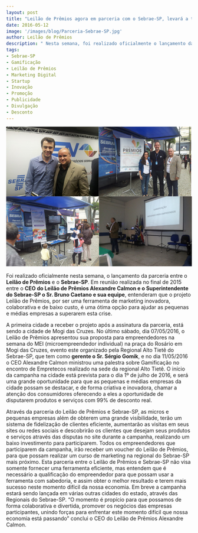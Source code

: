 ```yaml
---
layout: post
title: "Leilão de Prêmios agora em parceria com o Sebrae-SP, levará a todo o estado, uma ferramenta de marketing baseado no conceito de gamificação, com o objetivo de ajudar as pequenas e médias empresas a superarem esta crise de forma criativa e inovadora"
date: 2016-05-12
image: '/images/blog/Parceria-Sebrae-SP.jpg'
author: Leilão de Prêmios
description: " Nesta semana, foi realizado oficialmente o lançamento da parceria entre o Leilão de Prêmios e o Sebrae-SP. Em reunião realizada no final de 2015 entre o CEO do Leilão de Prêmios Alexandre Calmon e o Superintendente do Sebrae-SP o Sr. Bruno Caetano e sua equipe, entenderam que o projeto Leilão de Prêmios, por ser uma ferramenta de marketing inovadora, colaborativa e de baixo custo, é uma ótima opção para ajudar as pequenas e médias empresas a superarem esta crise."
tags:
- Sebrae-SP
- Gamificação
- Leilão de Prêmios
- Marketing Digital
- Startup
- Inovação
- Promoção
- Publicidade
- Divulgação
- Desconto
---
```


![Alt text](/images/blog/Parceria-Sebrae-SP.jpg "Parceria Leilão de Prêmios e Sebrae-SP.")



Foi realizado oficialmente nesta semana, o lançamento da parceria entre o <strong>Leilão de Prêmios</strong> e o <strong>Sebrae-SP</strong>. Em reunião realizada no final de 2015 entre o <strong>CEO do Leilão de Prêmios Alexandre Calmon e o Superintendente do Sebrae-SP o Sr. Bruno Caetano e sua equipe</strong>, entenderam que o projeto Leilão de Prêmios, por ser uma ferramenta de marketing inovadora, colaborativa e de baixo custo, é uma ótima opção para ajudar as pequenas e médias empresas a superarem esta crise.

A primeira cidade a receber o projeto após a assinatura da parceria, está sendo a cidade de Mogi das Cruzes. No último sábado, dia 07/05/2016, o Leilão de Prêmios apresentou sua proposta para empreendedores na semana do MEI (microempreendedor individual) na praça do Rosário em Mogi das Cruzes, evento este organizado pela Regional Alto Tietê do Sebrae-SP, que tem como <strong>gerente o Sr. Sérgio Gomik</strong>, e no dia 11/05/2016 o CEO Alexandre Calmon ministrou uma palestra sobre Gamificação no encontro de Empretecos realizado na sede da regional Alto Tietê. O início da campanha na cidade está prevista para o dia 1º de julho de 2016, e será uma grande oportunidade para que as pequenas e médias empresas da cidade possam se destacar, e de forma criativa e inovadora, chamar a atenção dos consumidores oferecendo a eles a oportunidade de disputarem produtos e serviços com 99% de desconto real. 

Através da parceria do Leilão de Prêmios e Sebrae-SP, as micros e pequenas empresas além de obterem uma grande visibilidade, terão um sistema de fidelização de clientes eficiente, aumentarão as visitas em seus sites ou redes sociais e descobrirão os clientes que desejam seus produtos e serviços através das disputas no site durante a campanha, realizando um baixo investimento para participarem. Todos os empreendedores que participarem da campanha, irão receber um voucher do Leilão de Prêmios, para que possam realizar um curso de marketing na regional do Sebrae-SP mais próximo. Esta parceria entre o Leilão de Prêmios e Sebrae-SP não visa somente fornecer uma ferramenta eficiente, mas entendem que é necessário a qualificação do empreendedor para que possam usar a ferramenta com sabedoria, e assim obter o melhor resultado e terem mais sucesso neste momento difícil da nossa economia. Em breve a campanha estará sendo lançada em várias outras cidades do estado, através das Regionais do Sebrae-SP. <span>“O momento é propício para que possamos de forma colaborativa e divertida, promover os negócios das empresas participantes, unindo forças para enfrentar este momento difícil que nossa economia está passando”</span> conclui o CEO do Leilão de Prêmios Alexandre Calmon.

